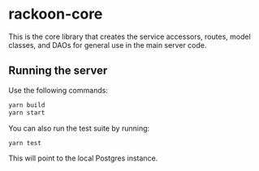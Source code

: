# rackoon-core

This is the core library that creates the service accessors,
routes, model classes, and DAOs for general use in the main server
code.

## Running the server

Use the following commands:

```bash
yarn build
yarn start
```

You can also run the test suite by running:

```bash
yarn test
```

This will point to the local Postgres instance.
